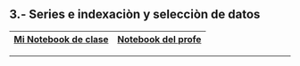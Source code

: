 ## 3.- Series e indexaciòn y selecciòn de datos

|[Mi Notebook de clase](My_notebooks/03_series.ipynb)  |  [Notebook del profe](/Notebooks/01_primeros_pasos.ipynb) |
|---------| ----:|

---



